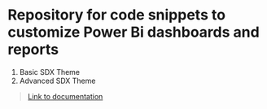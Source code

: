 # Repository for code snippets to customize Power Bi dashboards and reports

1. Basic SDX Theme
2. Advanced SDX Theme




> [Link to documentation](https://docs.microsoft.com/en-us/power-bi/desktop-report-themes#structure-of-a-report-theme-json-file)
